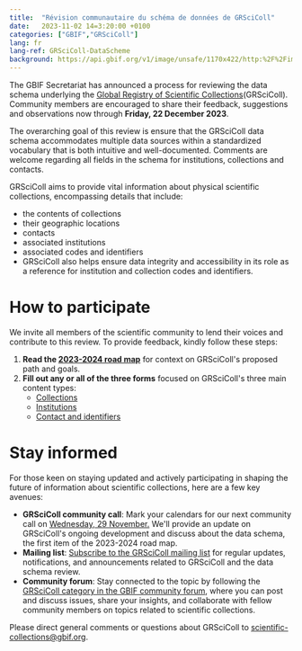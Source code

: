 ```yaml
---
title:  "Révision communautaire du schéma de données de GRSciColl"
date:   2023-11-02 14=3:20:00 +0100
categories: ["GBIF","GRSciColl"]
lang: fr
lang-ref: GRSciColl-DataScheme
background: https://api.gbif.org/v1/image/unsafe/1170x422/http:%2F%2Fimages.ctfassets.net%2Fuo17ejk9rkwj%2F20LXAvZuwbw3S9oEMzYFBC%2F8f401acf7f3b80cea6b112b0ab363caf%2Fbg-news-collections.jpg
---
```


The GBIF Secretariat has announced a process for reviewing the data schema underlying the [Global Registry of Scientific Collections](https://scientific-collections.gbif.org/)(GRSciColl). Community members are encouraged to share their feedback, suggestions and observations now through **Friday, 22 December 2023**.  

The overarching goal of this review is ensure that the GRSciColl data schema accommodates multiple data sources within a standardized vocabulary that is both intuitive and well-documented. Comments are welcome regarding all fields in the schema for institutions, collections and contacts.  

GRSciColl aims to provide vital information about physical scientific collections, encompassing details that include:  

* the contents of collections
* their geographic locations
* contacts
* associated institutions
* associated codes and identifiers
* GRSciColl also helps ensure data integrity and accessibility in its role as a reference for institution and collection codes and identifiers.  

# How to participate
We invite all members of the scientific community to lend their voices and contribute to this review. To provide feedback, kindly follow these steps:

1. **Read the [2023-2024 road map](https://scientific-collections.gbif.org/road-map)** for context on GRSciColl's proposed path and goals.
2. **Fill out any or all of the three forms** focused on GRSciColl's three main content types:
	* [Collections](https://forms.gle/F4Skj3F3jJqoUqmM9)
	* [Institutions](https://forms.gle/phBMM285zuvJ5ehP7)
	* [Contact and identifiers](https://forms.gle/SGjqHynoHcxZEm9n6)


# Stay informed

For those keen on staying updated and actively participating in shaping the future of information about scientific collections, here are a few key avenues:

* **GRSciColl community call**: Mark your calendars for our next community call on [Wednesday, 29 November.](https://www.gbif.org/event/686uY1fQAo8N8mb98Q2GEa) We'll provide an update on GRSciColl's ongoing development and discuss about the data schema, the first item of the 2023-2024 road map.
* **Mailing list**: [Subscribe to the GRSciColl mailing list](https://lists.gbif.org/mailman/listinfo/scientific-collections) for regular updates, notifications, and announcements related to GRSciColl and the data schema review.
* **Community forum**: Stay connected to the topic by following the [GRSciColl category in the GBIF community forum](https://discourse.gbif.org/t/review-the-grscicoll-data-schema-and-first-community-call/4189), where you can post and discuss issues, share your insights, and collaborate with fellow community members on topics related to scientific collections.

Please direct general comments or questions about GRSciColl to scientific-collections@gbif.org.

